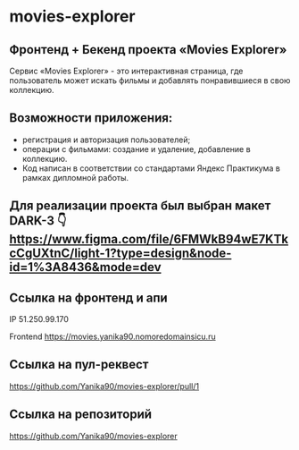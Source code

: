 # movies-explorer

## Фронтенд + Бекенд проекта «Movies Explorer»

Сервис «Movies Explorer» - это интерактивная страница, где пользователь может искать фильмы и добавлять понравившиеся в свою коллекцию.

## Возможности приложения:

- регистрация и авторизация пользователей;
- операции с фильмами: создание и удаление, добавление в коллекцию.
- Код написан в соответствии со стандартами Яндекс Практикума в рамках дипломной работы.

## Для реализации проекта был выбран макет DARK-3 👇 https://www.figma.com/file/6FMWkB94wE7KTkcCgUXtnC/light-1?type=design&node-id=1%3A8436&mode=dev

## Ccылка на фронтенд и апи

IP 51.250.99.170

Frontend https://movies.yanika90.nomoredomainsicu.ru

## Ссылка на пул-реквест

https://github.com/Yanika90/movies-explorer/pull/1

## Ссылка на репозиторий

https://github.com/Yanika90/movies-explorer
